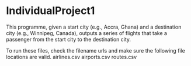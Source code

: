 # IndividualProject1

This programme, given a start city (e.g., Accra, Ghana) and a destination city (e.g., Winnipeg, Canada), outputs a series of flights that take a passenger from the start city to the destination city.

To run these files, check the filename urls and make sure the following file locations are valid.
airlines.csv
airports.csv
routes.csv
